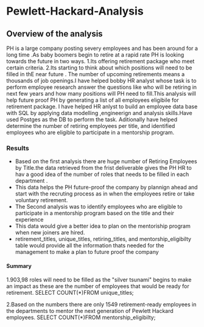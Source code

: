 # Pewlett-Hackard-Analysis

## Overview of the analysis

PH is a large company posting severy employees and has been around for a long time .As baby boomers begin to retire at a rapid rate PH is looking towards the future in two ways.
1.Its offering retirement package who meet certain criteria.
2.Its starting to think about which positions will need to be filled in thE near future .
The number of upcoming retirements means a thousands of job openings.I have helped bobby HR analyst whose task is to perform employee research answer the questions like who will be retiring in next few years and how many positions will PH need to fill.This analysis will help future proof PH by generating a list of all employees eligibile for retirement package.
I have helped HR anlyst to build an employee data base with SQL by applying data modelling ,engineerign and analysis skills.Have used Postges as the DB to perform the task.
Aditionally have helped  determine the number of retiring employees per title, and identified employees who are eligible to participate in a mentorship program.

### Results


  - Based on the first analysis there are huge number of Retiring Employees by Title.the data retrieved from the frist deliverable gives the PH HR to hav a good idea of the number of roles that needs to be filled in each department .
  - This data helps the PH future-proof the company by plannign ahead and start with the recruting process as in when the employees retire or take voluntary retirement.
  - The Second analysis was to identify employees who are eligible to participate in a mentorship program based on the title and their experience 
  - This data would give a better idea to plan on the mentoriship program when new joiners are hired.
  - retirement_titles, unique_titles, retiring_titles, and mentorship_eligibilty table would provide all the information thats needed for the management to make a plan to future proof the company


#### Summary

1.903,98 roles will need to be filled as the "silver tsunami" begins to make an impact as these are the number of employees that would be ready for retirement.
SELECT COUNT(*)FROM unique_titles;


2.Based on the numbers there are only 1549 retirement-ready employees in the departments to mentor the next generation of Pewlett Hackard employees.
SELECT COUNT(*)FROM mentorship_eligibilty;

